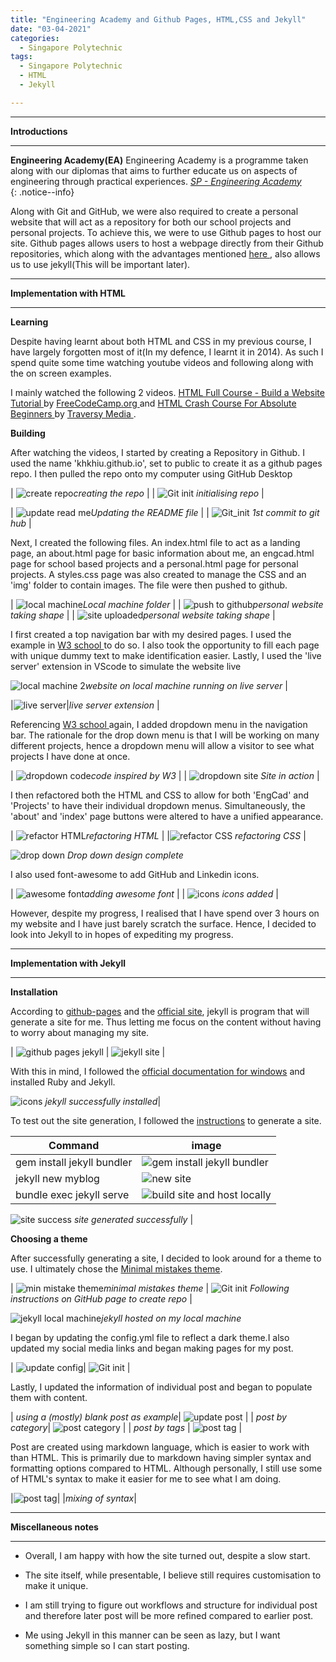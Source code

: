 ```yaml
---
title: "Engineering Academy and Github Pages, HTML,CSS and Jekyll"
date: "03-04-2021"
categories:
  - Singapore Polytechnic
tags:
  - Singapore Polytechnic
  - HTML
  - Jekyll

---
```


***

<strong>Introductions</strong>

***

**Engineering Academy(EA)** Engineering Academy is a programme taken along with our diplomas that aims to further educate us on aspects of engineering through practical experiences. 
<cite><a href="https://www.sp.edu.sg/engineering-cluster/engineering-academy">SP - Engineering Academy</a></cite>  
{: .notice--info}


Along with Git and GitHub, we were also required to create a personal website that will act as a repository for both our school projects and personal projects. To achieve this, we were to use Github pages to host our site. Github pages allows users to host a webpage directly from their Github repositories, which along with the advantages mentioned <a href="https://khkhiu.github.io/engineering%20academy/engcad-github/"> here </a>, also allows us to use jekyll(This will be important later).

***

<strong>Implementation with HTML</strong>

***

<strong>Learning</strong>

Despite having learnt about both HTML and CSS in my previous course, I have largely forgotten most of it(In my defence, I learnt it in 2014). As such I spend quite some time watching youtube videos and following along with the on screen examples.

I mainly watched the following 2 videos. <a href="https://www.youtube.com/watch?v=pQN-pnXPaVg"> HTML Full Course - Build a Website Tutorial </a> by <a href="https://www.youtube.com/channel/UC8butISFwT-Wl7EV0hUK0BQ"> FreeCodeCamp.org </a> and <a href="https://www.youtube.com/watch?v=UB1O30fR-EE">HTML Crash Course For Absolute Beginners </a> by <a href="https://www.youtube.com/channel/UC29ju8bIPH5as8OGnQzwJyA"> Traversy Media </a>.

<strong>Building</strong>

After watching the videos, I started by creating a Repository in Github. I used the name 'khkhiu.github.io', set to public to create it as a github pages repo. I then pulled the repo onto my computer using GitHub Desktop  

| ![create repo](/assets/images/engcad-github-pages/HTML/Create_repo.png)<em>creating the repo</em> |
| ![Git init](/assets/images/engcad-github-pages/HTML/Github_init.png) <em>initialising repo</em> |

| ![update read me](/assets/images/engcad-github-pages/HTML/Vscode-Readme.png)<em>Updating the README file</em> | 
| ![Git_init](/assets/images/engcad-github-pages/HTML/Github_1st_commit.png) <em>1st commit to git hub</em> |

Next, I created the following files. An index.html file to act as a landing page, an about.html page for basic information about me, an engcad.html page for school based projects and a personal.html page for personal projects. A styles.css page was also created to manage the CSS and an 'img' folder to contain images. The file were then pushed to github.

| ![local machine](/assets/images/engcad-github-pages/HTML/Local_machine.png)<em>Local machine folder</em> |
| ![push to github](/assets/images/engcad-github-pages/HTML/Upload_local_machine.png)<em>personal website taking shape</em> |
| ![site uploaded](/assets/images/engcad-github-pages/HTML/Update_github.png)<em>personal website taking shape</em> |

I first created a top navigation bar with my desired pages. I used the example in <a href = "https://www.w3schools.com/howto/howto_js_topnav.asp"> W3 school </a> to do so. I also took the opportunity to fill each page with unique dummy text to make identification easier. Lastly, I used the 'live server' extension in VScode to simulate the website live 

![local machine 2](/assets/images/engcad-github-pages/HTML/Local_machine_design.png)<em>website on local machine running on live server</em> |


|![live server](/assets/images/engcad-github-pages/HTML/liverserver.png)|<em>live server extension</em> |

Referencing <a href="https://www.w3schools.com/howto/howto_css_dropdown_navbar.asp">W3 school </a> again, I added  dropdown menu in the navigation bar. The rationale for the drop down menu is that I will be working on many different projects, hence a dropdown menu will allow a visitor to see what projects I have done at once. 

| ![dropdown code](/assets/images/engcad-github-pages/HTML/Local_machine_design2_code.png)<em>code inspired by W3</em> | 
| ![dropdown site](/assets/images/engcad-github-pages/HTML/Local_machine_design2.png) <em>Site in action</em> |

I then refactored both the HTML and CSS to allow for both 'EngCad' and 'Projects' to have their individual dropdown menus. Simultaneously, the 'about' and 'index' page buttons were altered to have a unified appearance.

| ![refactor HTML](/assets/images/engcad-github-pages/HTML/refactored_HTML.png)<em>refactoring HTML</em> | 
|![refactor CSS](/assets/images/engcad-github-pages/HTML/refactored_CSS.png) <em>refactoring CSS</em> |

![drop down](/assets/images/engcad-github-pages/HTML/Local_machine_design_drop.png) <em>Drop down design complete</em>

I also used font-awesome to add GitHub and Linkedin icons.

| ![awesome font](/assets/images/engcad-github-pages/HTML/fa_icons.png)<em>adding awesome font</em> | 
| ![icons](/assets/images/engcad-github-pages/HTML/Local_machine_design_icons.png) <em>icons added</em> |

However, despite my progress, I realised that I have spend over 3 hours on my website and I have just barely scratch the surface. Hence, I decided to look into Jekyll to in hopes of expediting my progress.


***

<strong>Implementation with Jekyll</strong>

***

<strong>Installation</strong>

According to <a href="https://pages.github.com/">github-pages</a> and the <a href="https://jekyllrb.com/">official site</a>, jekyll is program that will generate a site for me. Thus letting me focus on the content without having to worry about managing my site.

| ![github pages jekyll](/assets/images/engcad-github-pages/Jekyll/github_jekyll.png) | ![jekyll site](/assets/images/engcad-github-pages/Jekyll/jekyll_site.png) |

With this in mind, I followed the <a href="https://jekyllrb.com/docs/installation/windows/">official documentation for windows</a> and installed Ruby and Jekyll.

![icons](/assets/images/engcad-github-pages/Jekyll/jekyll_install_success.png) <em>jekyll successfully installed</em>|

To test out the site generation, I followed the <a href="https://jekyllrb.com/docs/">instructions</a> to generate a site.

| Command   | image |
| ----------- | ----------- |
| gem install jekyll bundler | ![gem install jekyll bundler](/assets/images/engcad-github-pages/Jekyll/site_gen1.png) | 
| jekyll new myblog | ![new site](/assets/images/engcad-github-pages/Jekyll/site_gen2.png) | 
| bundle exec jekyll serve | ![build site and host locally](/assets/images/engcad-github-pages/Jekyll/site_gen3.png) |

![site success](/assets/images/engcad-github-pages/Jekyll/gen_success.png) <em> site generated successfully </em>|

<strong>Choosing a theme</strong>

After successfully generating a site, I decided to look around for a theme to use. I ultimately chose the <a href="https://jekyllthemes.io/theme/minimal-mistakes">Minimal mistakes theme</a>. 

| ![min mistake theme](/assets/images/engcad-github-pages/Jekyll/min_mistake.png)<em>minimal mistakes theme</em> | ![Git init](/assets/images/engcad-github-pages/Jekyll/min_mistake_make_repo.png) <em>Following instructions on GitHub page to create repo</em> |

![jekyll local machine](/assets/images/engcad-github-pages/Jekyll/jekyll_machine.png)<em>jekyll hosted on my local machine</em>

I began by updating the config.yml file to reflect a dark theme.I also updated my social media links and began making pages for my post.

| ![update config](/assets/images/engcad-github-pages/Jekyll/update_config.png)| ![Git init](/assets/images/engcad-github-pages/Jekyll/update_post.png)  |

Lastly, I updated the information of individual post and began to populate them with content.

| <em>using a (mostly) blank post as example</em>| ![update post](/assets/images/engcad-github-pages/Jekyll/edit_post.png) | 
| <em>post by category</em>| ![post category](/assets/images/engcad-github-pages/Jekyll/post_cat.png)  |
| <em>post by tags</em> | ![post tag](/assets/images/engcad-github-pages/Jekyll/post_tag.png) | 

Post are created using markdown language, which is easier to work with than HTML. This is primarily due to markdown having simpler syntax and formatting options compared to HTML. Although personally, I still use some of HTML's syntax to make it easier for me to see what I am doing.

|![post tag](/assets/images/engcad-github-pages/Jekyll/mix_syntax.png)|
|<em>mixing of syntax</em>|

***

<strong>Miscellaneous notes</strong>

***
- Overall, I am happy with how the site turned out, despite a slow start.

- The site itself, while presentable, I believe still requires customisation to make it unique.

- I am still trying to figure out workflows and structure for individual post and therefore later post will be more refined compared to earlier post.

- Me using Jekyll in this manner can be seen as lazy, but I want something simple so I can start posting.